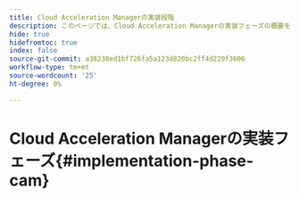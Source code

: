 ```yaml
---
title: Cloud Acceleration Managerの実装段階
description: このページでは、Cloud Acceleration Managerの実装フェーズの概要を説明します。
hide: true
hidefromtoc: true
index: false
source-git-commit: a38238ed1bf726fa5a123d820bc2ff4d220f3606
workflow-type: tm+mt
source-wordcount: '25'
ht-degree: 0%

---
```



# Cloud Acceleration Managerの実装フェーズ{#implementation-phase-cam}
